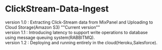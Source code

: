 # ClickStream-Data-Ingest
version 1.0 : Extracting Click-Stream data from MixPanel and Uploading to Cloud Storage(Amazon S3) ""Current version"" <br/>
version 1.1 : Introducing latency to support write operations to database using message queuing 
			        system(RABBITMQ).<br/>
version 1.2 : Deploying and running entirely in the cloud(Heroku,Salesforce). 
